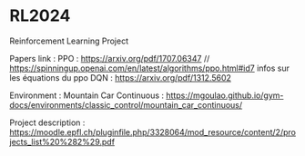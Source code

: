 # RL2024
Reinforcement Learning Project 

Papers link :
PPO : https://arxiv.org/pdf/1707.06347 // https://spinningup.openai.com/en/latest/algorithms/ppo.html#id7 infos sur les équations du ppo
DQN : https://arxiv.org/pdf/1312.5602

Environment :
Mountain Car Continuous : https://mgoulao.github.io/gym-docs/environments/classic_control/mountain_car_continuous/

Project description : https://moodle.epfl.ch/pluginfile.php/3328064/mod_resource/content/2/projects_list%20%282%29.pdf

